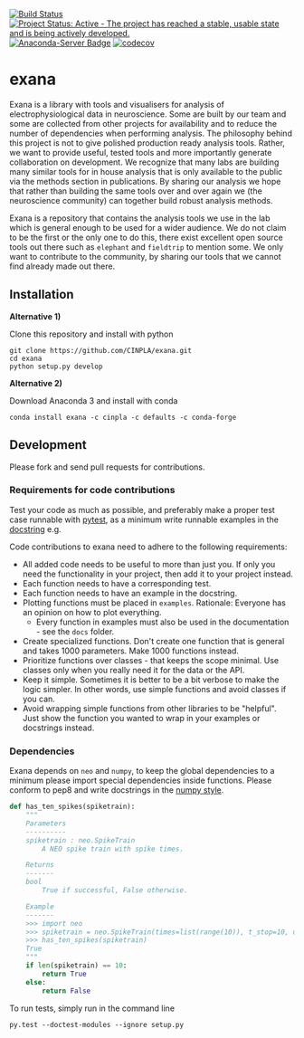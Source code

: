 [![Build Status](https://travis-ci.org/CINPLA/exana.svg)](https://travis-ci.org/CINPLA/exana)
[![Project Status: Active - The project has reached a stable, usable state and is being actively developed.](http://www.repostatus.org/badges/latest/active.svg)](http://www.repostatus.org/#active)
[![Anaconda-Server Badge](https://anaconda.org/cinpla/exana/badges/installer/conda.svg)](https://conda.anaconda.org/cinpla)
[![codecov](https://codecov.io/gh/CINPLA/exana/branch/dev/graph/badge.svg)](https://codecov.io/gh/CINPLA/exana)
# exana

Exana is a library with tools and visualisers for analysis of electrophysiological data in neuroscience. Some are built by our team and some are collected from other projects for availability and to reduce the number of dependencies when performing analysis. The philosophy behind this project is not to give polished production ready analysis tools. Rather, we want to provide useful, tested tools and more importantly generate collaboration on development. We recognize that many labs are building many similar tools for in house analysis that is only available to the public via the methods section in publications. By sharing our analysis we hope that rather than building the same tools over and over again we (the neuroscience community) can together build robust analysis methods.

Exana is a repository that contains the analysis tools we use in the lab which is general enough to be used for a wider audience. We do not claim to be the first or the only one to do this, there exist excellent open source tools out there such as `elephant` and `fieldtrip` to mention some. We only want to contribute to the community, by sharing our tools that we cannot find already made out there.

## Installation

**Alternative 1)**

Clone this repository and install with python

```
git clone https://github.com/CINPLA/exana.git
cd exana
python setup.py develop
```
**Alternative 2)**

Download Anaconda 3 and install with conda

```
conda install exana -c cinpla -c defaults -c conda-forge
```


## Development

Please fork and send pull requests for contributions.

### Requirements for code contributions

Test your code as much as possible, and preferably make a proper test case runnable with [pytest](https://docs.pytest.org/en/latest/contents.html), as a minimum write runnable examples in the [docstring](https://docs.pytest.org/en/latest/doctest.html) e.g.

Code contributions to exana need to adhere to the following requirements:

- All added code needs to be useful to more than just you. If only you need the functionality in
  your project, then add it to your project instead.
- Each function needs to have a corresponding test.
- Each function needs to have an example in the docstring.
- Plotting functions must be placed in `examples`. Rationale: Everyone has an opinion on how to plot everything.
    - Every function in examples must also be used in the documentation - see the `docs` folder.
- Create specialized functions. Don't create one function that is general and takes 1000 parameters.
  Make 1000 functions instead.
- Prioritize functions over classes - that keeps the scope minimal.
  Use classes only when you really need it for the data or the API.
- Keep it simple. Sometimes it is better to be a bit verbose to make the logic simpler.
  In other words, use simple functions and avoid classes if you can.
- Avoid wrapping simple functions from other libraries to be "helpful".
  Just show the function you wanted to wrap in your examples or docstrings instead.

### Dependencies

Exana depends on `neo` and `numpy`, to keep the global dependencies to a minimum please import special dependencies inside functions. Please conform to pep8 and write docstrings in the [numpy style](http://sphinxcontrib-napoleon.readthedocs.io/en/latest/example_numpy.html).


```python
def has_ten_spikes(spiketrain):
    """
    Parameters
    ----------
    spiketrain : neo.SpikeTrain
        A NEO spike train with spike times.

    Returns
    -------
    bool
        True if successful, False otherwise.

    Example
    -------
    >>> import neo
    >>> spiketrain = neo.SpikeTrain(times=list(range(10)), t_stop=10, units='s')
    >>> has_ten_spikes(spiketrain)
    True
    """
    if len(spiketrain) == 10:
        return True
    else:
        return False
```

To run tests, simply run in the command line
```
py.test --doctest-modules --ignore setup.py
```
